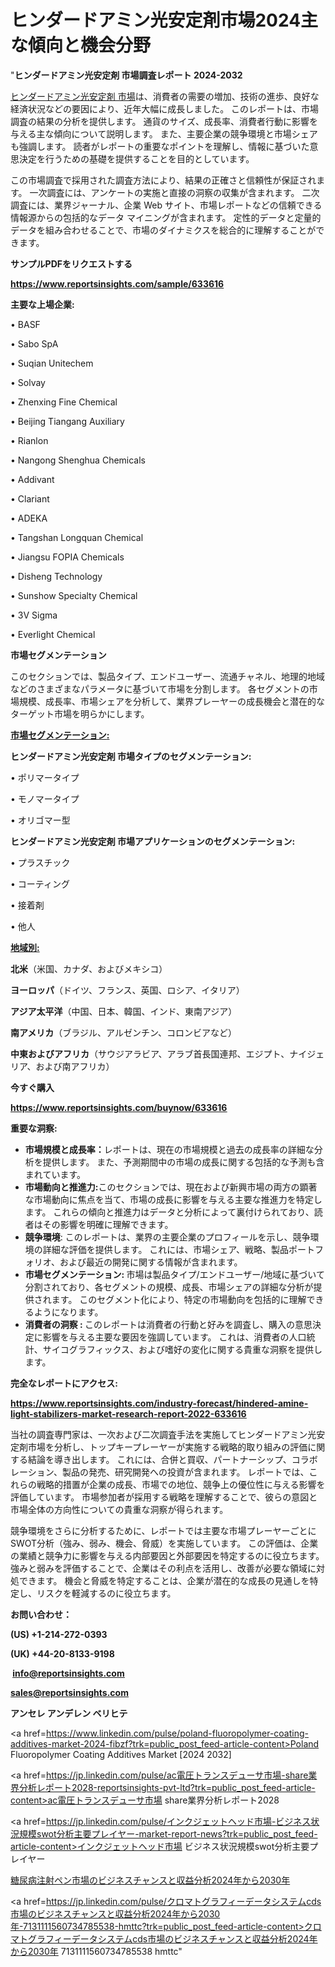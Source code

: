 # ヒンダードアミン光安定剤市場2024主な傾向と機会分野

"<strong>ヒンダードアミン光安定剤 市場調査レポート 2024-2032</strong>

<a href=https://www.reportsinsights.com/sample/633616>ヒンダードアミン光安定剤 市場</a>は、消費者の需要の増加、技術の進歩、良好な経済状況などの要因により、近年大幅に成長しました。 このレポートは、市場調査の結果の分析を提供します。 通貨のサイズ、成長率、消費者行動に影響を与える主な傾向について説明します。 また、主要企業の競争環境と市場シェアも強調します。 読者がレポートの重要なポイントを理解し、情報に基づいた意思決定を行うための基礎を提供することを目的としています。

この市場調査で採用された調査方法により、結果の正確さと信頼性が保証されます。 一次調査には、アンケートの実施と直接の洞察の収集が含まれます。 二次調査には、業界ジャーナル、企業 Web サイト、市場レポートなどの信頼できる情報源からの包括的なデータ マイニングが含まれます。 定性的データと定量的データを組み合わせることで、市場のダイナミクスを総合的に理解することができます。

<strong><b>サンプルPDFをリクエストする</b></strong>

<a href=https://www.reportsinsights.com/sample/633616><strong><u>https://www.reportsinsights.com/sample/633616</u></strong></a>

<strong>主要な上場企業:</strong>

• BASF

• Sabo SpA

• Suqian Unitechem

• Solvay

• Zhenxing Fine Chemical

• Beijing Tiangang Auxiliary

• Rianlon

• Nangong Shenghua Chemicals

• Addivant

• Clariant

• ADEKA

• Tangshan Longquan Chemical

• Jiangsu FOPIA Chemicals

• Disheng Technology

• Sunshow Specialty Chemical

• 3V Sigma

• Everlight Chemical

<strong>市場セグメンテーション</strong>

このセクションでは、製品タイプ、エンドユーザー、流通チャネル、地理的地域などのさまざまなパラメータに基づいて市場を分割します。 各セグメントの市場規模、成長率、市場シェアを分析して、業界プレーヤーの成長機会と潜在的なターゲット市場を明らかにします。

<strong><u>市場セグメンテーション</u></strong><strong><u>:</u></strong>

<strong>ヒンダードアミン光安定剤 市場タイプのセグメンテーション:</strong>

• ポリマータイプ

• モノマータイプ

• オリゴマー型

<strong>ヒンダードアミン光安定剤 市場アプリケーションのセグメンテーション:</strong>

• プラスチック

• コーティング

• 接着剤

• 他人

<strong><u>地域別</u></strong><strong><u>:</u></strong>

<strong>北米</strong>（米国、カナダ、およびメキシコ）

<strong>ヨーロッパ</strong>（ドイツ、フランス、英国、ロシア、イタリア）

<strong>アジア太平洋</strong>（中国、日本、韓国、インド、東南アジア）

<strong>南アメリカ</strong>（ブラジル、アルゼンチン、コロンビアなど）

<strong>中東およびアフリカ</strong>（サウジアラビア、アラブ首長国連邦、エジプト、ナイジェリア、および南アフリカ）

<strong>今すぐ購入</strong>

<a href=https://www.reportsinsights.com/buynow/633616><strong><u>https://www.reportsinsights.com/buynow/633616</u></strong></a>

<strong>重要な洞察:</strong>
<ul>
  <li><strong>市場規模と成長率：</strong>レポートは、現在の市場規模と過去の成長率の詳細な分析を提供します。 また、予測期間中の市場の成長に関する包括的な予測も含まれています。</li>
  <li><strong>市場動向と推進力:</strong>このセクションでは、現在および新興市場の両方の顕著な市場動向に焦点を当て、市場の成長に影響を与える主要な推進力を特定します。 これらの傾向と推進力はデータと分析によって裏付けられており、読者はその影響を明確に理解できます。</li>
  <li><strong>競争環境</strong>: このレポートは、業界の主要企業のプロフィールを示し、競争環境の詳細な評価を提供します。 これには、市場シェア、戦略、製品ポートフォリオ、および最近の開発に関する情報が含まれます。</li>
  <li><strong>市場セグメンテーション: </strong>市場は製品タイプ/エンドユーザー/地域に基づいて分割されており、各セグメントの規模、成長、市場シェアの詳細な分析が提供されます。 このセグメント化により、特定の市場動向を包括的に理解できるようになります。</li>
  <li><strong>消費者の洞察 : </strong>このレポートは消費者の行動と好みを調査し、購入の意思決定に影響を与える主要な要因を強調しています。 これは、消費者の人口統計、サイコグラフィックス、および嗜好の変化に関する貴重な洞察を提供します。</li>
</ul>
<strong>完全なレポートにアクセス:</strong>

<a href=https://www.reportsinsights.com/industry-forecast/hindered-amine-light-stabilizers-market-research-report-2022-633616><strong><u><b>https://www.reportsinsights.com/industry-forecast/hindered-amine-light-stabilizers-market-research-report-2022-633616</b></u></strong></a>

当社の調査専門家は、一次および二次調査手法を実施してヒンダードアミン光安定剤市場を分析し、トップキープレーヤーが実施する戦略的取り組みの評価に関する結論を導き出します。 これには、合併と買収、パートナーシップ、コラボレーション、製品の発売、研究開発への投資が含まれます。 レポートでは、これらの戦略的措置が企業の成長、市場での地位、競争上の優位性に与える影響を評価しています。 市場参加者が採用する戦略を理解することで、彼らの意図と市場全体の方向性についての貴重な洞察が得られます。

競争環境をさらに分析するために、レポートでは主要な市場プレーヤーごとにSWOT分析（強み、弱み、機会、脅威）を実施しています。 この評価は、企業の業績と競争力に影響を与える内部要因と外部要因を特定するのに役立ちます。 強みと弱みを評価することで、企業はその利点を活用し、改善が必要な領域に対処できます。 機会と脅威を特定することは、企業が潜在的な成長の見通しを特定し、リスクを軽減するのに役立ちます。

<strong>お問い合わせ：</strong>

<strong>(US) +1-214-272-0393</strong>

<strong>(UK) +44-20-8133-9198</strong>

<strong> </strong><a href=info@reportsinsights.com><strong><u>info@reportsinsights.com</u></strong></a>

<a href=sales@reportsinsights.com><strong><u>sales@reportsinsights.com</u></strong></a>

<strong>アンセレ アンデレン ベリヒテ</strong>

<a href=https://www.linkedin.com/pulse/poland-fluoropolymer-coating-additives-market-2024-fibzf?trk=public_post_feed-article-content>Poland Fluoropolymer Coating Additives Market [2024 2032]</a>

<a href=https://jp.linkedin.com/pulse/ac電圧トランスデューサ市場-share業界分析レポート2028-reportsinsights-pvt-ltd?trk=public_post_feed-article-content>ac電圧トランスデューサ市場 share業界分析レポート2028</a>

<a href=https://jp.linkedin.com/pulse/インクジェットヘッド市場-ビジネス状況規模swot分析主要プレイヤー-market-report-news?trk=public_post_feed-article-content>インクジェットヘッド市場 ビジネス状況規模swot分析主要プレイヤー</a>

<a href=https://www.linkedin.com/pulse/糖尿病注射ペン市場のビジネスチャンスと収益分析2024年から2030年-healthscope-news-245-tnjbf/>糖尿病注射ペン市場のビジネスチャンスと収益分析2024年から2030年</a>

<a href=https://jp.linkedin.com/pulse/クロマトグラフィーデータシステムcds市場のビジネスチャンスと収益分析2024年から2030年-7131111560734785538-hmttc?trk=public_post_feed-article-content>クロマトグラフィーデータシステムcds市場のビジネスチャンスと収益分析2024年から2030年 7131111560734785538 hmttc</a>"
